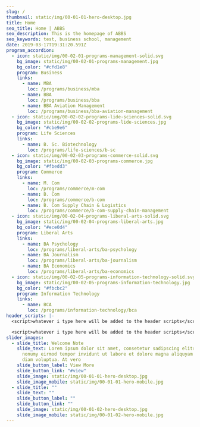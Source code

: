```yaml
---
slug: /
thumbnail: static/img/00-01-01-hero-desktop.jpg
title: Home
seo_title: Home | ABBS
seo_description: This is the homepage of ABBS
seo_keywords: test, business school, management
date: 2019-03-17T19:31:20.591Z
program_accordion:
  - icon: static/img/00-02-01-programs-management-solid.svg
    bg_image: static/img/00-02-01-programs-management.jpg
    bg_color: "#cfd1e8"
    program: Business
    links:
      - name: MBA
        loc: /programs/business/mba
      - name: BBA
        loc: /programs/business/bba
      - name: BBA Aviation Management
        loc: /programs/business/bba-aviation-management
  - icon: static/img/00-02-02-programs-lide-sciences-solid.svg
    bg_image: static/img/00-02-02-programs-lide-sciences.jpg
    bg_color: "#cbe9e6"
    program: Life Sciences
    links:
      - name: B. Sc. Biotechnology
        loc: /programs/life-sciences/b-sc
  - icon: static/img/00-02-03-programs-commerce-solid.svg
    bg_image: static/img/00-02-03-programs-commerce.jpg
    bg_color: "#fbedd3"
    program: Commerce
    links:
      - name: M. Com
        loc: /programs/commerce/m-com
      - name: B. Com
        loc: /programs/commerce/b-com
      - name: B. Com Supply Chain & Logistics
        loc: /programs/commerce/b-com-supply-chain-management
  - icon: static/img/00-02-04-programs-liberal-arts-solid.svg
    bg_image: static/img/00-02-04-programs-liberal-arts.jpg
    bg_color: "#ece0d4"
    program: Liberal Arts
    links:
      - name: BA Psychology
        loc: /programs/liberal-arts/ba-psychology
      - name: BA Journalism
        loc: /programs/liberal-arts/ba-journalism
      - name: BA Economics
        loc: /programs/liberal-arts/ba-economics
  - icon: static/img/00-02-05-programs-information-technology-solid.svg
    bg_image: static/img/00-02-05-programs-information-technology.jpg
    bg_color: "#fbcbc2"
    program: Information Technology
    links:
      - name: BCA
        loc: /programs/information-technology/bca
header_scripts: |-
  <script>whatever i type here will be added to the header scripts</script>

  <script>whatever i type here will be added to the header scripts</script>
slider_images:
  - slide_title: Welcome Note
    slide_text: Lorem ipsum dolor sit amet, consetetur sadipscing elitr, sed diam
      nonumy eirmod tempor invidunt ut labore et dolore magna aliquyam erat, sed
      diam voluptua. At vero
    slide_button_label: View More
    slide_button_link: "#view"
    slide_image: static/img/00-01-01-hero-desktop.jpg
    slide_image_mobile: static/img/00-01-01-hero-mobile.jpg
  - slide_title: ""
    slide_text: ""
    slide_button_label: ""
    slide_button_link: ""
    slide_image: static/img/00-01-02-hero-desktop.jpg
    slide_image_mobile: static/img/00-01-02-hero-mobile.jpg
---
```

